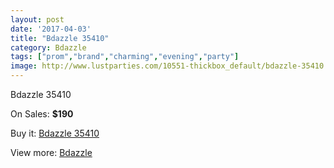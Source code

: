 ```yaml
---
layout: post
date: '2017-04-03'
title: "Bdazzle 35410"
category: Bdazzle
tags: ["prom","brand","charming","evening","party"]
image: http://www.lustparties.com/10551-thickbox_default/bdazzle-35410.jpg
---
```

Bdazzle 35410

On Sales: **$190**
<a href="https://www.lustparties.com/en/bdazzle/3572-bdazzle-35410.html"><amp-img layout="responsive" width="600" height="600" src="//www.lustparties.com/10551-thickbox_default/bdazzle-35410.jpg" alt="Bdazzle 35410 0" /></a>
<a href="https://www.lustparties.com/en/bdazzle/3572-bdazzle-35410.html"><amp-img layout="responsive" width="600" height="600" src="//www.lustparties.com/10552-thickbox_default/bdazzle-35410.jpg" alt="Bdazzle 35410 1" /></a>

Buy it: [Bdazzle 35410](https://www.lustparties.com/en/bdazzle/3572-bdazzle-35410.html "Bdazzle 35410")

View more: [Bdazzle](https://www.lustparties.com/en/14-bdazzle "Bdazzle")